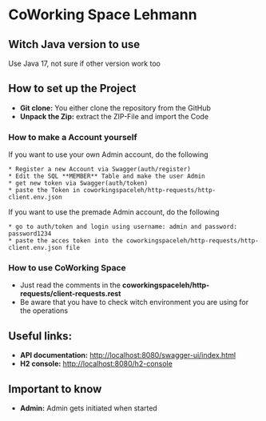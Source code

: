 # CoWorking Space Lehmann

## Witch Java version to use
Use Java 17, not sure if other version work too

## How to set up the Project
* **Git clone:** You either clone the repository from the GitHub
* **Unpack the Zip:** extract the ZIP-File and import the Code

### How to make a Account yourself
If you want to use your own Admin account, do the following
````
* Register a new Account via Swagger(auth/register)
* Edit the SQL **MEMBER** Table and make the user Admin
* get new token via Swagger(auth/token)
* paste the Token in coworkingspaceleh/http-requests/http-client.env.json
````
If you want to use the premade Admin account, do the following
````
* go to auth/token and login using username: admin and password: password1234
* paste the acces token into the coworkingspaceleh/http-requests/http-client.env.json file
````

### How to use CoWorking Space
* Just read the comments in the **coworkingspaceleh/http-requests/client-requests.rest**
* Be aware that you have to check witch environment you are using for the operations

## Useful links:
* **API documentation:** <http://localhost:8080/swagger-ui/index.html>
* **H2 console:** <http://localhost:8080/h2-console>
## Important to know
* **Admin:** Admin gets initiated when started
